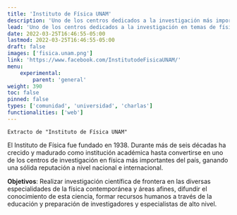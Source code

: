 ```yaml
---
title: 'Instituto de Física UNAM'
description: 'Uno de los centros dedicados a la investigación más importantes de México'
lead: 'Uno de los centros dedicados a la investigación en temas de física más importantes de México'
date: 2022-03-25T16:46:55-05:00
lastmod: 2022-03-25T16:46:55-05:00
draft: false
images: ['fisica.unam.png']
link: 'https://www.facebook.com/InstitutodeFisicaUNAM/'
menu:
    experimental:
        parent: 'general'
weight: 390
toc: false
pinned: false
types: ['comunidad', 'universidad', 'charlas']
functionalities: ['web']
---
```


```text
Extracto de "Instituto de Física UNAM"
```

El Instituto de Física fue fundado en 1938. Durante más de seis décadas ha crecido y madurado como institución académica hasta convertirse en uno de los centros de investigación en física más importantes del país, ganando una sólida reputación a nivel nacional e internacional.

**Objetivos**: Realizar investigación científica de frontera en las diversas especialidades de la física contemporánea y áreas afines, difundir el conocimiento de esta ciencia, formar recursos humanos a través de la educación y preparación de investigadores y especialistas de alto nivel.

